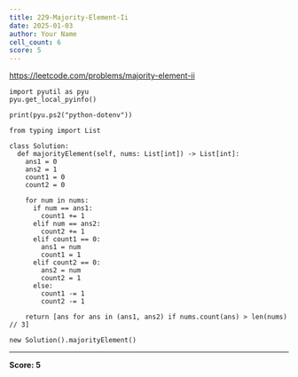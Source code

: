 ```yaml
---
title: 229-Majority-Element-Ii
date: 2025-01-03
author: Your Name
cell_count: 6
score: 5
---
```


https://leetcode.com/problems/majority-element-ii


```
import pyutil as pyu
pyu.get_local_pyinfo()
```


```
print(pyu.ps2("python-dotenv"))
```


```
from typing import List
```


```
class Solution:
  def majorityElement(self, nums: List[int]) -> List[int]:
    ans1 = 0
    ans2 = 1
    count1 = 0
    count2 = 0

    for num in nums:
      if num == ans1:
        count1 += 1
      elif num == ans2:
        count2 += 1
      elif count1 == 0:
        ans1 = num
        count1 = 1
      elif count2 == 0:
        ans2 = num
        count2 = 1
      else:
        count1 -= 1
        count2 -= 1

    return [ans for ans in (ans1, ans2) if nums.count(ans) > len(nums) // 3]
```


```
new Solution().majorityElement()
```


---
**Score: 5**